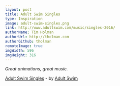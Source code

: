 ```yaml
---
layout: post
title: Adult Swim Singles
type: Inspiration
image: adult-swim-singles.png
link: http://www.adultswim.com/music/singles-2016/
authorName: Tim Holman
authorUrl: http://tholman.com
authorGithub: tholman
remoteImage: true
imgWidth: 596
imgHeight: 316
---
```


_Great animations, great music._

[Adult Swim Singles](http://www.adultswim.com/music/singles-2016/) - by [Adult Swim](http://www.adultswim.com/)
